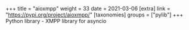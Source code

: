+++
title = "aioxmpp"
weight = 33
date = 2021-03-06
[extra]
link = "https://pypi.org/project/aioxmpp/"
[taxonomies]
groups = ["pylib"]
+++
Python library - XMPP library for asyncio

